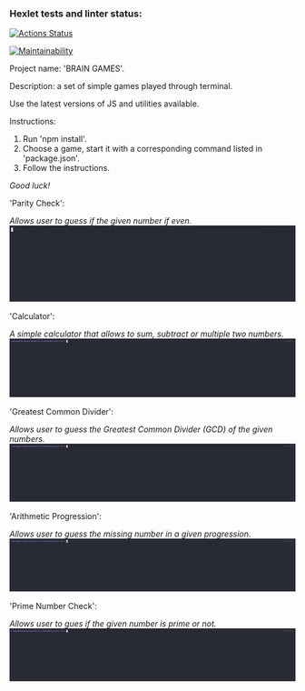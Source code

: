 ### Hexlet tests and linter status:

[![Actions Status](https://github.com/tdd3vlp/frontend-project-44/actions/workflows/hexlet-check.yml/badge.svg)](https://github.com/tdd3vlp/frontend-project-44/actions)

[![Maintainability](https://api.codeclimate.com/v1/badges/60a15ebf5b1170d8195c/maintainability)](https://codeclimate.com/github/tdd3vlp/frontend-project-44/maintainability)

Project name: 'BRAIN GAMES'.

Description: a set of simple games played through terminal.

Use the latest versions of JS and utilities available.

Instructions:

1. Run 'npm install'.
2. Choose a game, start it with a corresponding command listed in 'package.json'.
3. Follow the instructions.

_Good luck!_

'Parity Check':

_Allows user to guess if the given number if even._
[![asciicast](./assets/gif/641522.gif)](https://asciinema.org/a/k7zxsPA7WPoSEO3KqzOGfq0Ko)

'Calculator':

_A simple calculator that allows to sum, subtract or multiple two numbers._
[![asciicast](./assets/gif/643149.gif)](https://asciinema.org/a/Q24Ti3xyUvLF9j2XDdgi9fFp9)

'Greatest Common Divider':

_Allows user to guess the Greatest Common Divider (GCD) of the given numbers._
[![asciicast](./assets/gif/643937.gif)](https://asciinema.org/a/qewIGU7A8kIEzHo1mnSSxLXl6)

'Arithmetic Progression':

_Allows user to guess the missing number in a given progression._
[![asciicast](./assets/gif/644690.gif)](https://asciinema.org/a/z9ASPjazpnhO3qFuvY9EsU4FN)

'Prime Number Check':

_Allows user to gues if the given number is prime or not._
[![asciicast](./assets/gif/644770.gif)](https://asciinema.org/a/lrjPs0UBNaUHQSZKurguAt6Sy)
